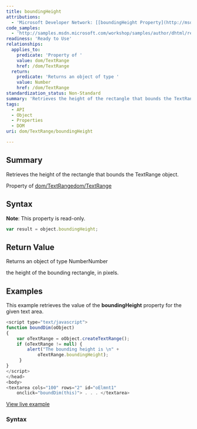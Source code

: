 ```yaml
---
title: boundingHeight
attributions:
  - 'Microsoft Developer Network: [[boundingHeight Property](http://msdn.microsoft.com/en-us/library/ie/ms533538(v=vs.85).aspx) Article]'
code_samples:
  - 'http://samples.msdn.microsoft.com/workshop/samples/author/dhtml/refs/boundingTop.htm'
readiness: 'Ready to Use'
relationships:
  applies_to:
    predicate: 'Property of '
    value: dom/TextRange
    href: /dom/TextRange
  return:
    predicate: 'Returns an object of type '
    value: Number
    href: /dom/TextRange
standardization_status: Non-Standard
summary: 'Retrieves the height of the rectangle that bounds the TextRange object.'
tags:
  - API
  - Object
  - Properties
  - DOM
uri: dom/TextRange/boundingHeight

---
```

## <span>Summary</span>

Retrieves the height of the rectangle that bounds the TextRange object.

Property of [dom/TextRange](/dom/TextRange)[dom/TextRange](/dom/TextRange)

## <span>Syntax</span>

**Note**: This property is read-only.

``` js
var result = object.boundingHeight;
```

## <span>Return Value</span>

Returns an object of type NumberNumber

the height of the bounding rectangle, in pixels.

## <span>Examples</span>

This example retrieves the value of the **boundingHeight** property for the given text area.

``` js
<script type="text/javascript">
function boundDim(oObject)
{
    var oTextRange = oObject.createTextRange();
    if (oTextRange != null) {
        alert("The bounding height is \n" +
            oTextRange.boundingHeight);
     }
}
</script>
</head>
<body>
<textarea cols="100" rows="2" id="oElmnt1"
    onclick="boundDim(this)"> . . . </textarea>
```

[View live example](http://samples.msdn.microsoft.com/workshop/samples/author/dhtml/refs/boundingTop.htm)

### <span>Syntax</span>